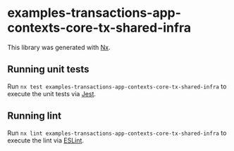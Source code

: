 # examples-transactions-app-contexts-core-tx-shared-infra

This library was generated with [Nx](https://nx.dev).

## Running unit tests

Run `nx test examples-transactions-app-contexts-core-tx-shared-infra` to execute the unit tests via [Jest](https://jestjs.io).

## Running lint

Run `nx lint examples-transactions-app-contexts-core-tx-shared-infra` to execute the lint via [ESLint](https://eslint.org/).
